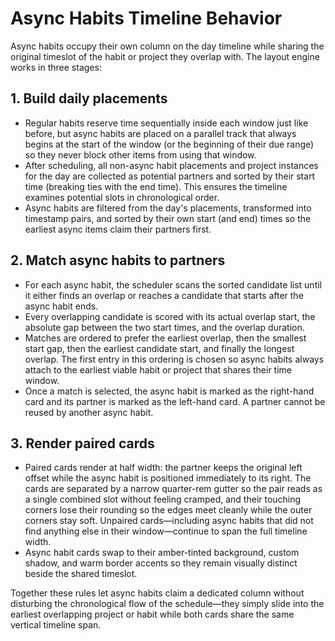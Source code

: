 # Async Habits Timeline Behavior

Async habits occupy their own column on the day timeline while sharing the original timeslot of the habit or project they overlap with. The layout engine works in three stages:

## 1. Build daily placements
* Regular habits reserve time sequentially inside each window just like before, but async habits are placed on a parallel track that always begins at the start of the window (or the beginning of their due range) so they never block other items from using that window.
* After scheduling, all non-async habit placements and project instances for the day are collected as potential partners and sorted by their start time (breaking ties with the end time). This ensures the timeline examines potential slots in chronological order.
* Async habits are filtered from the day's placements, transformed into timestamp pairs, and sorted by their own start (and end) times so the earliest async items claim their partners first.

## 2. Match async habits to partners
* For each async habit, the scheduler scans the sorted candidate list until it either finds an overlap or reaches a candidate that starts after the async habit ends.
* Every overlapping candidate is scored with its actual overlap start, the absolute gap between the two start times, and the overlap duration.
* Matches are ordered to prefer the earliest overlap, then the smallest start gap, then the earliest candidate start, and finally the longest overlap. The first entry in this ordering is chosen so async habits always attach to the earliest viable habit or project that shares their time window.
* Once a match is selected, the async habit is marked as the right-hand card and its partner is marked as the left-hand card. A partner cannot be reused by another async habit.

## 3. Render paired cards
* Paired cards render at half width: the partner keeps the original left offset while the async habit is positioned immediately to its right. The cards are separated by a narrow quarter-rem gutter so the pair reads as a single combined slot without feeling cramped, and their touching corners lose their rounding so the edges meet cleanly while the outer corners stay soft. Unpaired cards—including async habits that did not find anything else in their window—continue to span the full timeline width.
* Async habit cards swap to their amber-tinted background, custom shadow, and warm border accents so they remain visually distinct beside the shared timeslot.

Together these rules let async habits claim a dedicated column without disturbing the chronological flow of the schedule—they simply slide into the earliest overlapping project or habit while both cards share the same vertical timeline span.

